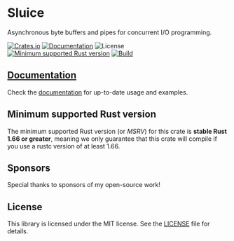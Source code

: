 # Sluice

Asynchronous byte buffers and pipes for concurrent I/O programming.

[![Crates.io](https://img.shields.io/crates/v/sluice.svg)](https://crates.io/crates/sluice)
[![Documentation](https://docs.rs/sluice/badge.svg)](https://docs.rs/sluice)
![License](https://img.shields.io/badge/license-MIT-blue.svg)
[![Minimum supported Rust version](https://img.shields.io/badge/rustc-1.66+-yellow.svg)](#minimum-supported-rust-version)
[![Build](https://github.com/sagebind/sluice/workflows/build/badge.svg)](https://github.com/sagebind/sluice/actions)

## [Documentation]

Check the [documentation] for up-to-date usage and examples.

## Minimum supported Rust version

The minimum supported Rust version (or _MSRV_) for this crate is **stable Rust 1.66 or greater**, meaning we only guarantee that this crate will compile if you use a rustc version of at least 1.66.

## Sponsors

Special thanks to sponsors of my open-source work!

<!-- sponsors --><!-- sponsors -->

## License

This library is licensed under the MIT license. See the [LICENSE](LICENSE) file for details.


[Documentation]: https://docs.rs/sluice
